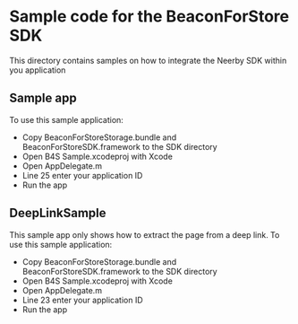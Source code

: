 # Sample code for the BeaconForStore SDK

This directory contains samples on how to integrate the Neerby SDK within you application

## Sample app

To use this sample application:

 * Copy BeaconForStoreStorage.bundle and BeaconForStoreSDK.framework to the SDK directory
 * Open B4S Sample.xcodeproj with Xcode
 * Open AppDelegate.m
  * Line 25 enter your application ID
 * Run the app
 
 ## DeepLinkSample
 
 This sample app only shows how to extract the page from a deep link. 
To use this sample application:

 * Copy BeaconForStoreStorage.bundle and BeaconForStoreSDK.framework to the SDK directory
 * Open B4S Sample.xcodeproj with Xcode
 * Open AppDelegate.m
  * Line 23 enter your application ID
 * Run the app
 